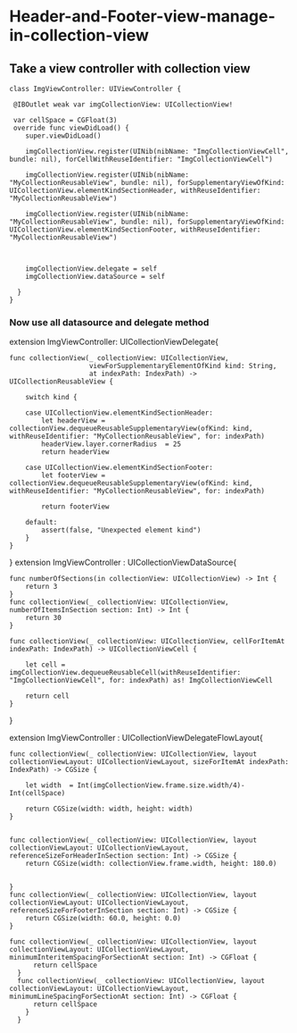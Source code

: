 # Header-and-Footer-view-manage-in-collection-view

## Take a view controller with collection view
    
    class ImgViewController: UIViewController {
    
     @IBOutlet weak var imgCollectionView: UICollectionView!
    
     var cellSpace = CGFloat(3)
     override func viewDidLoad() {
        super.viewDidLoad()
        
        imgCollectionView.register(UINib(nibName: "ImgCollectionViewCell", bundle: nil), forCellWithReuseIdentifier: "ImgCollectionViewCell")
        
        imgCollectionView.register(UINib(nibName: "MyCollectionReusableView", bundle: nil), forSupplementaryViewOfKind: UICollectionView.elementKindSectionHeader, withReuseIdentifier: "MyCollectionReusableView")
        
        imgCollectionView.register(UINib(nibName: "MyCollectionReusableView", bundle: nil), forSupplementaryViewOfKind: UICollectionView.elementKindSectionFooter, withReuseIdentifier: "MyCollectionReusableView")
        
        
        
        imgCollectionView.delegate = self
        imgCollectionView.dataSource = self
        
      }
    }

### Now use all datasource and delegate method


extension ImgViewController: UICollectionViewDelegate{
    
    
    
    func collectionView(_ collectionView: UICollectionView,
                        viewForSupplementaryElementOfKind kind: String,
                        at indexPath: IndexPath) -> UICollectionReusableView {
        
        switch kind {
        
        case UICollectionView.elementKindSectionHeader:
            let headerView = collectionView.dequeueReusableSupplementaryView(ofKind: kind, withReuseIdentifier: "MyCollectionReusableView", for: indexPath)
            headerView.layer.cornerRadius  = 25
            return headerView
            
        case UICollectionView.elementKindSectionFooter:
            let footerView = collectionView.dequeueReusableSupplementaryView(ofKind: kind, withReuseIdentifier: "MyCollectionReusableView", for: indexPath)
            
            return footerView
            
        default:
            assert(false, "Unexpected element kind")
        }
    }
}
extension ImgViewController : UICollectionViewDataSource{
    
    func numberOfSections(in collectionView: UICollectionView) -> Int {
        return 3
    }
    func collectionView(_ collectionView: UICollectionView, numberOfItemsInSection section: Int) -> Int {
        return 30
    }
    
    func collectionView(_ collectionView: UICollectionView, cellForItemAt indexPath: IndexPath) -> UICollectionViewCell {
        
        let cell = imgCollectionView.dequeueReusableCell(withReuseIdentifier: "ImgCollectionViewCell", for: indexPath) as! ImgCollectionViewCell
        
        return cell
    }
    
    
}

extension ImgViewController : UICollectionViewDelegateFlowLayout{
    
    func collectionView(_ collectionView: UICollectionView, layout collectionViewLayout: UICollectionViewLayout, sizeForItemAt indexPath: IndexPath) -> CGSize {
        
        let width  = Int(imgCollectionView.frame.size.width/4)-Int(cellSpace)
        
        return CGSize(width: width, height: width)
    }
    
    
    func collectionView(_ collectionView: UICollectionView, layout collectionViewLayout: UICollectionViewLayout, referenceSizeForHeaderInSection section: Int) -> CGSize {
        return CGSize(width: collectionView.frame.width, height: 180.0)
        
        
    }
    func collectionView(_ collectionView: UICollectionView, layout collectionViewLayout: UICollectionViewLayout, referenceSizeForFooterInSection section: Int) -> CGSize {
        return CGSize(width: 60.0, height: 0.0)
    }
    
    func collectionView(_ collectionView: UICollectionView, layout collectionViewLayout: UICollectionViewLayout, minimumInteritemSpacingForSectionAt section: Int) -> CGFloat {
          return cellSpace
      }
      func collectionView(_ collectionView: UICollectionView, layout collectionViewLayout: UICollectionViewLayout, minimumLineSpacingForSectionAt section: Int) -> CGFloat {
          return cellSpace
        }
      }
